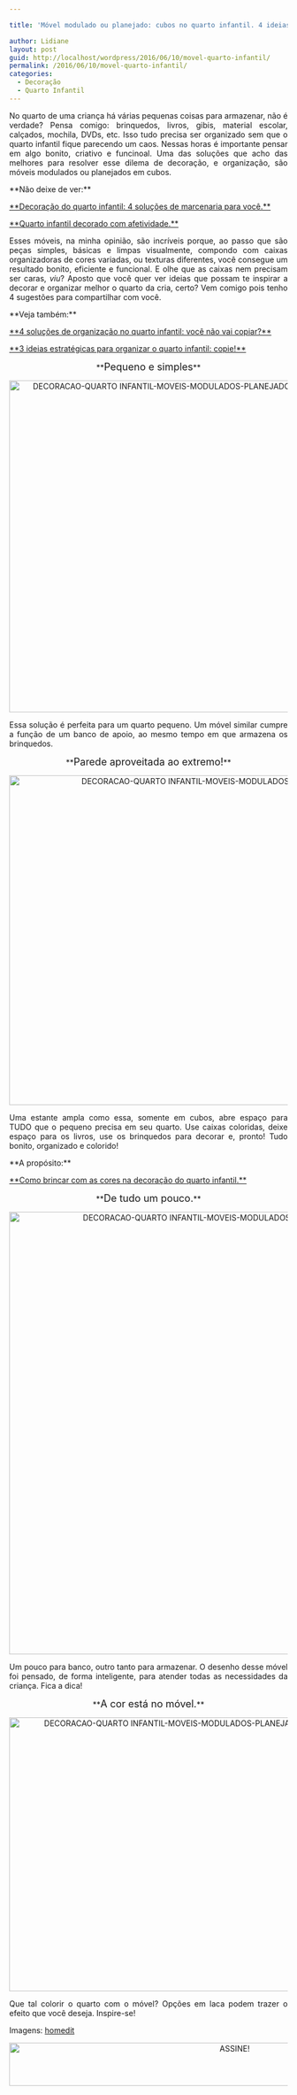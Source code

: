 ```yaml
---

title: 'Móvel modulado ou planejado: cubos no quarto infantil. 4 ideias.'

author: Lidiane
layout: post
guid: http://localhost/wordpress/2016/06/10/movel-quarto-infantil/
permalink: /2016/06/10/movel-quarto-infantil/
categories:
  - Decoração
  - Quarto Infantil
---
```

<p align="justify">
  No quarto de uma criança há várias pequenas coisas para armazenar, não é verdade? Pensa comigo: brinquedos, livros, gibis, material escolar, calçados, mochila, DVDs, etc. Isso tudo precisa ser organizado sem que o quarto infantil fique parecendo um caos. Nessas horas é importante pensar em algo bonito, criativo e funcinoal. Uma das soluções que acho das melhores para resolver esse dilema de decoração, e organização, são móveis modulados ou planejados em cubos.
</p>

<p align="justify">
  **Não deixe de ver:**
</p>

<p align="justify">
  <a href="http://www.trololodemulher.com.br/2013/07/10/decoracao-quarto-infantil-3/" target="_blank">**Decoração do quarto infantil: 4 soluções de marcenaria para você.**</a>
</p>

<p align="justify">
  <a href="http://www.trololodemulher.com.br/2014/09/19/quarto-infantil-decorado/" target="_blank">**Quarto infantil decorado com afetividade.**</a>
</p>

<p align="justify">
  Esses móveis, na minha opinião, são incríveis porque, ao passo que são peças simples, básicas e limpas visualmente, compondo com caixas organizadoras de cores variadas, ou texturas diferentes, você consegue um resultado bonito, eficiente e funcional. E olhe que as caixas nem precisam ser caras, <em>viu</em>? Aposto que você quer ver ideias que possam te inspirar a decorar e organizar melhor o quarto da cria, certo? Vem comigo pois tenho 4 sugestões para compartilhar com você.
</p>

<p align="justify">
  **Veja também:**
</p>

<p align="justify">
  <a href="http://www.decoracaodacasa.com/organizacao-quarto-infantil-2/" target="_blank">**4 soluções de organização no quarto infantil: você não vai copiar?**</a>
</p>

<p align="justify">
  <a href="http://www.decoracaodacasa.com/organizar-quarto-infantil/" target="_blank">**3 ideias estratégicas para organizar o quarto infantil: copie!**</a>
</p>

<p align="center">
  **<span style="font-size: large;">Pequeno e simples</span>**
</p>

<p align="center">
  <img class="alignnone size-full wp-image-12652" src="http://www.trololodemulher.com.br/blog/wp-content/uploads/2016/06/DECORACAO-QUARTO-INFANTIL-MOVEIS-MODULADOS-PLANEJADOS-CUBOS.jpg" alt="DECORACAO-QUARTO INFANTIL-MOVEIS-MODULADOS-PLANEJADOS-CUBOS" width="600" height="600" />
</p>

<p align="justify">
  Essa solução é perfeita para um quarto pequeno. Um móvel similar cumpre a função de um banco de apoio, ao mesmo tempo em que armazena os brinquedos.
</p>

<p align="center">
  **<span style="font-size: large;">Parede aproveitada ao extremo!</span>**
</p>

<p align="center">
  <img class="alignnone size-full wp-image-12653" src="http://www.trololodemulher.com.br/blog/wp-content/uploads/2016/06/DECORACAO-QUARTO-INFANTIL-MOVEIS-MODULADOS-PLANEJADOS-CUBOS2.jpg" alt="DECORACAO-QUARTO INFANTIL-MOVEIS-MODULADOS-PLANEJADOS-CUBOS[2]" width="795" height="596" />
</p>

<p align="justify">
  Uma estante ampla como essa, somente em cubos, abre espaço para TUDO que o pequeno precisa em seu quarto. Use caixas coloridas, deixe espaço para os livros, use os brinquedos para decorar e, pronto! Tudo bonito, organizado e colorido!
</p>

<p align="justify">
  **A propósito:**
</p>

<p align="justify">
  <a href="http://www.decoracaodacasa.com/decoracao-quarto-infantil-3/" target="_blank">**Como brincar com as cores na decoração do quarto infantil.**</a>
</p>

<p align="center">
  **<span style="font-size: large;">De tudo um pouco.</span>**
</p>

<p align="center">
  <img class="alignnone size-full wp-image-12654" src="http://www.trololodemulher.com.br/blog/wp-content/uploads/2016/06/DECORACAO-QUARTO-INFANTIL-MOVEIS-MODULADOS-PLANEJADOS-CUBOS3.jpg" alt="DECORACAO-QUARTO INFANTIL-MOVEIS-MODULADOS-PLANEJADOS-CUBOS[3]" width="800" height="800" />
</p>

<p align="justify">
  Um pouco para banco, outro tanto para armazenar. O desenho desse móvel foi pensado, de forma inteligente, para atender todas as necessidades da criança. Fica a dica!
</p>

<p align="center">
  **<span style="font-size: large;">A cor está no móvel.</span>**
</p>

<p align="center">
  <img class="alignnone size-full wp-image-12655" src="http://www.trololodemulher.com.br/blog/wp-content/uploads/2016/06/DECORACAO-QUARTO-INFANTIL-MOVEIS-MODULADOS-PLANEJADOS-CUBOS4.jpg" alt="DECORACAO-QUARTO INFANTIL-MOVEIS-MODULADOS-PLANEJADOS-CUBOS[4]" width="660" height="495" />
</p>

<p align="justify">
  Que tal colorir o quarto com o móvel? Opções em laca podem trazer o efeito que você deseja. Inspire-se!
</p>

<p align="justify">
  Imagens: <a href="http://www.homedit.com/" target="_blank">homedit</a>
</p>

<p align="center">
  <a href="http://feedburner.google.com/fb/a/mailverify?uri=blogBichaFemea&loc=en_US" target="_blank"><img class="alignnone size-full wp-image-10439" src="http://www.trololodemulher.com.br/blog/wp-content/uploads/2014/09/ASSINE.png" alt="ASSINE!" width="800" height="78" /></a>
</p>

<p align="justify">